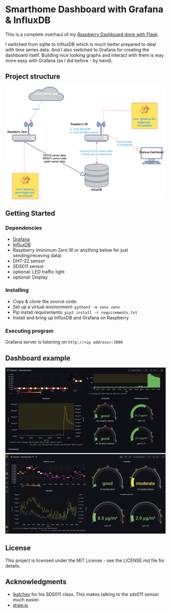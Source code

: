 # Smarthome Dashboard with Grafana & InfluxDB

This is a complete overhaul of my [Raspberry Dashboard done with Flask](https://github.com/marwonn/Raspberry-DHT-22-Dashboard).

I switched from sqlite to InfluxDB which is much better prepared to deal with time series data. And I also switched to Grafana for creating the dashboard itself. Building nice looking graphs and interact with them is way more easy with Grafana (as I did before - by hand).

## Project structure
<img src="./img/infrastructure_setup.drawio-2.png">


## Getting Started

### Dependencies

* [Grafana](https://grafana.com)
* [InfluxDB](https://www.influxdata.com/products/influxdb/)
* Raspberry (minimum Zero W or anything below for just sending/receving data)
* DHT-22 sensor
* SDS011 sensor
* optional: LED traffic light
* optional: Display


### Installing

* Copy & clone the source code.
* Set up a virtual environment: ```python3 -m venv venv```
* Pip install requirements: ```pip3 install -r requirements.txt```
* Install and bring up InfluxDB and Grafana on Raspberry


### Executing program
Grafana server is listening on ```http://<ip address>:3000```

## Dashboard example
<img src="./img/demo_vid.gif">

<img src="./img/1a.jpg">

## License

This project is licensed under the MIT License - see the LICENSE.md file for details.


## Acknowledgments

* [ikalchev](https://github.com/ikalchev/py-sds011/blob/master/sds011/__init__.py) for his SDS011 class. This makes talking to the sds011 sensor much easier.
* [draw.io](https://app.diagrams.net/)
